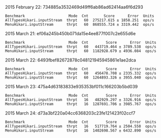 2015 February 22: 734885a3532469d49ff6ab86ad62414aa6f6d293
```
Benchmark                    Mode  Cnt       Score      Error  Units
AllTypesHikari.inputStream  thrpt   60  275217.615 ± 1858.251  ops/s
MenuHikari.inputStream      thrpt   60  868555.724 ± 3319.442  ops/s
```

2015 March 21: ef06a245b450b071da15e4ee877f007c2e655d6e
```
Benchmark                    Mode  Cnt        Score      Error  Units
AllTypesHikari.inputStream  thrpt   60   443719.464 ± 3789.538  ops/s
MenuHikari.inputStream      thrpt   60  1182928.679 ± 4936.084  ops/s
```

2015 March 22: 6493fbef82672878c048121945945861e1ae2dca
```
Benchmark                    Mode  Cnt        Score      Error  Units
AllTypesHikari.inputStream  thrpt   60   456478.708 ± 2335.332  ops/s
MenuHikari.inputStream      thrpt   60  1264893.326 ± 3955.040  ops/s
```

2015 March 23: 475a4d63183833e935353bf011c166203b5bd039
```
Benchmark                    Mode  Cnt        Score      Error  Units
AllTypesHikari.inputStream  thrpt   16   482929.297 ± 3326.916  ops/s
MenuHikari.inputStream      thrpt   16  1287691.706 ± 3985.767  ops/s
```

2015 March 24: d73a3bf220a04cc6368203c23fe121423f02ccf7
```
Benchmark                    Mode  Cnt        Score      Error  Units
AllTypesHikari.inputStream  thrpt   16   517719.764 ± 2504.558  ops/s
MenuHikari.inputStream      thrpt   16  1402698.567 ± 6432.890  ops/s
```

